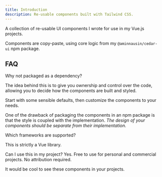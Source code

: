 ```yaml
---
title: Introduction
description: Re-usable components built with Tailwind CSS.
---
```


<script setup>
import { Accordion, AccordionContent, AccordionItem, AccordionTrigger } from '../../../.vitepress/theme/components/ui/default/accordion'
</script>

A collection of re-usable UI components I wrote for use in my Vue.js projects.

Components are copy-paste, using core logic from my `@aminnausin/cedar-ui` npm package.

<div class="[&>h2]:!mb-0">

## FAQ

</div>

<div class="[&_h3]:!mt-0">
<Accordion  type="multiple">

<AccordionItem value="faq-1">
<AccordionTrigger>
Why not packaged as a dependency?
</AccordionTrigger>
<AccordionContent>

The idea behind this is to give you ownership and control over the code, allowing you to decide how the components are built and styled.

Start with some sensible defaults, then customize the components to your needs.

One of the drawback of packaging the components in an npm package is that the style is coupled with the implementation. _The design of your components should be separate from their implementation._

</AccordionContent>
</AccordionItem>
<AccordionItem value="faq-2">
<AccordionTrigger>
Which frameworks are supported?
</AccordionTrigger>
<AccordionContent>

This is strictly a Vue library.

</AccordionContent>
</AccordionItem>
<AccordionItem value="faq-3">
<AccordionTrigger>
Can I use this in my project?
</AccordionTrigger>
<AccordionContent>
Yes. Free to use for personal and commercial projects. No attribution required.

It would be cool to see these components in your projects.
</AccordionContent>
</AccordionItem>
</Accordion>
</div>
